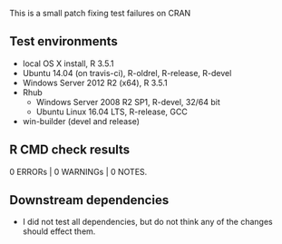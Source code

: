 This is a small patch fixing test failures on CRAN

## Test environments

* local OS X install, R 3.5.1
* Ubuntu 14.04 (on travis-ci), R-oldrel, R-release, R-devel
* Windows Server 2012 R2 (x64), R 3.5.1
* Rhub
  * Windows Server 2008 R2 SP1, R-devel, 32/64 bit
  * Ubuntu Linux 16.04 LTS, R-release, GCC
* win-builder (devel and release)

## R CMD check results

0 ERRORs | 0 WARNINGs | 0 NOTES.

## Downstream dependencies

* I did not test all dependencies, but do not think any of the changes should effect them.
